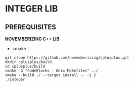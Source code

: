 # INTEGER LIB

## PREREQUISITES

__NOVEMBERIZING C++ LIB__

 - cmake


```
git clone https://github.com/novemberizing/cplusplus.git
mkdir cplusplus/build
cd cplusplus/build
cmake -G "CodeBlocks - Unix Makefiles" ../
cmake --build ./ --target install -- -j 2
./integer
```